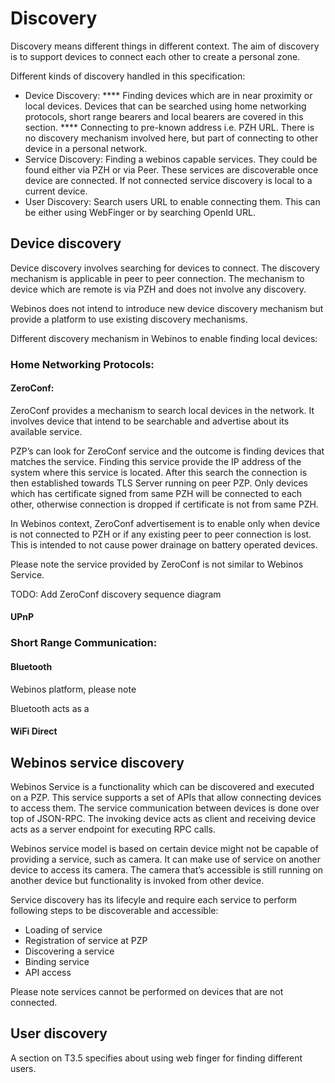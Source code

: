 Discovery
=========

Discovery means different things in different context. The aim of discovery is to support devices to connect each other to create a personal zone.

Different kinds of discovery handled in this specification:
* Device Discovery:
**** Finding devices which are in near proximity or local devices. Devices that can be searched using home networking protocols, short range bearers and local bearers are covered in this section.
**** Connecting to pre-known address i.e. PZH URL. There is no discovery mechanism involved here, but part of connecting to other device in a personal network.
* Service Discovery: Finding a webinos capable services. They could be found either via PZH or via Peer. These services are discoverable once device are connected. If not connected service discovery is local to a current device.
* User Discovery: Search users URL to enable connecting them. This can be either using WebFinger or by searching OpenId URL.

Device discovery
----------------

Device discovery involves searching for devices to connect. The discovery mechanism is applicable in peer to peer connection. The mechanism to device which are remote is via PZH and does not involve any discovery.

Webinos does not intend to introduce new device discovery mechanism but provide a platform to use existing discovery mechanisms.

Different discovery mechanism in Webinos to enable finding local devices:

### Home Networking Protocols:

#### ZeroConf:

ZeroConf provides a mechanism to search local devices in the network. It involves device that intend to be searchable and advertise about its available service.

PZP’s can look for ZeroConf service and the outcome is finding devices that matches the service. Finding this service provide the IP address of the system where this service is located. After this search the connection is then established towards TLS Server running on peer PZP. Only devices which has certificate signed from same PZH will be connected to each other, otherwise connection is dropped if certificate is not from same PZH.

In Webinos context, ZeroConf advertisement is to enable only when device is not connected to PZH or if any existing peer to peer connection is lost. This is intended to not cause power drainage on battery operated devices.

Please note the service provided by ZeroConf is not similar to Webinos Service.

TODO: Add ZeroConf discovery sequence diagram

#### UPnP

### Short Range Communication:

#### Bluetooth

Webinos platform, please note

Bluetooth acts as a

#### WiFi Direct

Webinos service discovery
-------------------------

Webinos Service is a functionality which can be discovered and executed on a PZP. This service supports a set of APIs that allow connecting devices to access them. The service communication between devices is done over top of JSON-RPC. The invoking device acts as client and receiving device acts as a server endpoint for executing RPC calls.

Webinos service model is based on certain device might not be capable of providing a service, such as camera. It can make use of service on another device to access its camera. The camera that’s accessible is still running on another device but functionality is invoked from other device.

Service discovery has its lifecyle and require each service to perform following steps to be discoverable and accessible:

-   Loading of service
-   Registration of service at PZP
-   Discovering a service
-   Binding service
-   API access

Please note services cannot be performed on devices that are not connected.

User discovery
--------------

A section on T3.5 specifies about using web finger for finding different users.

